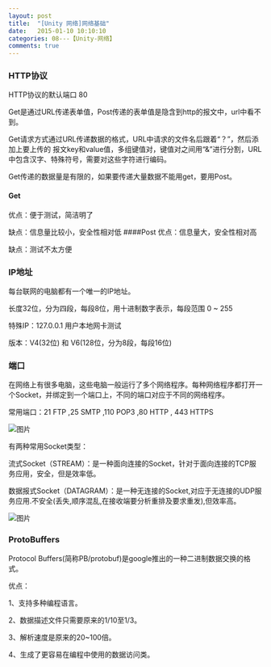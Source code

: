 ```yaml
---
layout: post
title:  "[Unity 网络]网络基础"
date:   2015-01-10 10:10:10
categories: 08---【Unity-网络】
comments: true
---
```


### HTTP协议
HTTP协议的默认端口   80

Get是通过URL传递表单值，Post传递的表单值是隐含到http的报文中，url中看不到。

Get请求方式通过URL传递数据的格式，URL中请求的文件名后跟着“？”，然后添加上要上传的 报文key和value值，多组键值对，键值对之间用“&”进行分割，URL中包含汉字、特殊符号，需要对这些字符进行编码。

Get传递的数据量是有限的，如果要传递大量数据不能用get，要用Post。

#### Get
优点：便于测试，简洁明了

缺点：信息量比较小，安全性相对低
####Post
优点：信息量大，安全性相对高

缺点：测试不太方便

### IP地址
每台联网的电脑都有一个唯一的IP地址。

长度32位，分为四段，每段8位，用十进制数字表示，每段范围 0 ~ 255

特殊IP：127.0.0.1 用户本地网卡测试

版本：V4(32位) 和 V6(128位，分为8段，每段16位)

### 端口
在网络上有很多电脑，这些电脑一般运行了多个网络程序。每种网络程序都打开一个Socket，并绑定到一个端口上，不同的端口对应于不同的网络程序。

常用端口：21 FTP  ,25 SMTP  ,110 POP3  ,80 HTTP , 443 HTTPS


![图片](http://owk5gjdrg.bkt.clouddn.com/0072%E7%BD%91%E7%BB%9C%E5%9F%BA%E7%A1%80.png)


有两种常用Socket类型：

流式Socket（STREAM）：是一种面向连接的Socket，针对于面向连接的TCP服务应用，安全，但是效率低。

数据报式Socket（DATAGRAM）：是一种无连接的Socket,对应于无连接的UDP服务应用.不安全(丢失,顺序混乱,在接收端要分析重排及要求重发),但效率高。


![图片](http://owk5gjdrg.bkt.clouddn.com/0073%E7%BD%91%E7%BB%9C%E5%9F%BA%E7%A1%80.png)


### ProtoBuffers

Protocol Buffers(简称PB/protobuf)是google推出的一种二进制数据交换的格式。

优点：

1、支持多种编程语言。

2、数据描述文件只需要原来的1/10至1/3。

3、解析速度是原来的20~100倍。

4、生成了更容易在编程中使用的数据访问类。